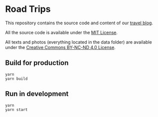 # Road Trips

This repository contains the source code and content of our [travel blog](https://roadtrips.iwazaru.fr/).

All the source code is available under the
[MIT License](https://opensource.org/licenses/MIT).

All texts and photos (everything located in the data folder) are available under
the [Creative Commons BY-NC-ND 4.0 License](https://creativecommons.org/licenses/by-nc-nd/4.0/).

## Build for production

    yarn
    yarn build

## Run in development

    yarn
    yarn start
